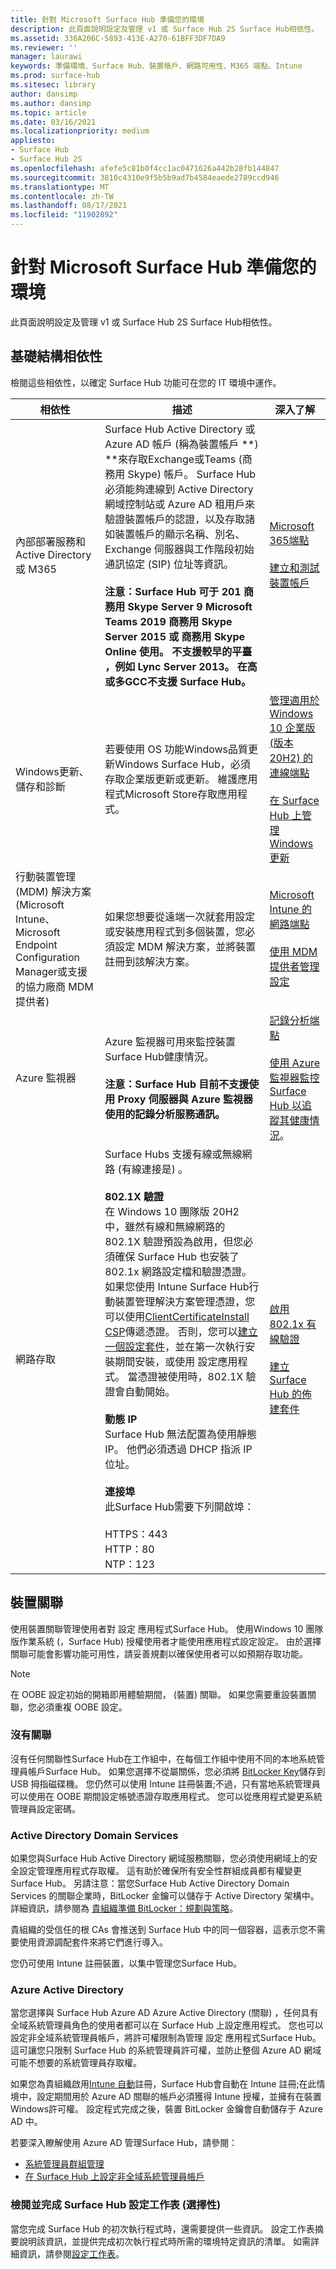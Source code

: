```yaml
---
title: 針對 Microsoft Surface Hub 準備您的環境
description: 此頁面說明設定及管理 v1 或 Surface Hub 2S Surface Hub相依性。
ms.assetid: 336A206C-5893-413E-A270-61BFF3DF7DA9
ms.reviewer: ''
manager: laurawi
keywords: 準備環境、Surface Hub、裝置帳戶、網路可用性、M365 端點、Intune
ms.prod: surface-hub
ms.sitesec: library
author: dansimp
ms.author: dansimp
ms.topic: article
ms.date: 03/16/2021
ms.localizationpriority: medium
appliesto:
- Surface Hub
- Surface Hub 2S
ms.openlocfilehash: afefe5c81b0f4cc1ac0471626a442b28fb144847
ms.sourcegitcommit: 3810c4310e9f5b5b9ad7b4584eaede2789ccd946
ms.translationtype: MT
ms.contentlocale: zh-TW
ms.lasthandoff: 08/17/2021
ms.locfileid: "11902892"
---
```

# <a name="prepare-your-environment-for-microsoft-surface-hub"></a>針對 Microsoft Surface Hub 準備您的環境

此頁面說明設定及管理 v1 或 Surface Hub 2S Surface Hub相依性。

## <a name="infrastructure-dependencies"></a>基礎結構相依性

檢閱這些相依性，以確定 Surface Hub 功能可在您的 IT 環境中運作。

| 相依性                                                                                                                                  | 描述                                                                                                                                                                                                                                                                                                                                                                                                                                                                                                                                                                                                                                                                                                                                                                                                                                                                                                                                                                                                                                                                                                                                                                                                                                                                                                                                                                                                                                                                                                                                                                                                                                                               | 深入了解                                                                                                                                                                                                                                                                                 |
| ------------------------------------------------------------------------------------------------------------------------------------------- | ------------------------------------------------------------------------------------------------------------------------------------------------------------------------------------------------------------------------------------------------------------------------------------------------------------------------------------------------------------------------------------------------------------------------------------------------------------------------------------------------------------------------------------------------------------------------------------------------------------------------------------------------------------------------------------------------------------------------------------------------------------------------------------------------------------------------------------------------------------------------------------------------------------------------------------------------------------------------------------------------------------------------------------------------------------------------------------------------------------------------------------------------------------------------------------------------------------------------------------------------------------------------------------------------------------------------------------------------------------------------------------------------------------------------------------------------------------------------------------------------------------------------------------------------------------------------------------------------------------------------------------------------------------------------- | ------------------------------------------------------------------------------------------------------------------------------------------------------------------------------------------------------------------------------------------------------------------------------------------ |
| 內部部署服務和 Active Directory 或 M365                                                                                           |  Surface Hub Active Directory 或 Azure AD 帳戶 (稱為裝置帳戶 **) **來存取Exchange或Teams (商務用 Skype) 帳戶。 Surface Hub 必須能夠連線到 Active Directory 網域控制站或 Azure AD 租用戶來驗證裝置帳戶的認證，以及存取諸如裝置帳戶的顯示名稱、別名、Exchange 伺服器與工作階段初始通訊協定 (SIP) 位址等資訊。  <br><br>**注意：Surface Hub 可于 201 商務用 Skype Server 9 Microsoft Teams 2019 商務用 Skype Server 2015 或 商務用 Skype Online 使用。 不支援較早的平臺 ，例如 Lync Server 2013。 在高或多GCC不支援 Surface Hub。**                                                                                                                                                                                                                                                                                                                                                                                                                                                                                                                                                                                                                                                                                                                                                                                                                                                                                                                                                                                                                                                                                                                                                                                         | [Microsoft 365端點](/microsoft-365/enterprise/microsoft-365-endpoints) <br> <br> [建立和測試裝置帳戶](create-and-test-a-device-account-surface-hub.md)                                                                                                                                                    |
| Windows更新、儲存和診斷                                                                                                       | 若要使用 OS 功能Windows品質更新Windows Surface Hub，必須存取企業版更新或更新。 維護應用程式Microsoft Store存取應用程式。                                                                                                                                                                                                                                                                                                                                                                                                                                                                                                                                                                                                                                                                                                                                                                                                                                                                                                                                                                                                                                                                                                                                                                                                                                                                                                                                                                                                                                                                              | [管理適用於 Windows 10 企業版 (版本 20H2) 的連線端點](/windows/privacy/manage-windows-20h2-endpoints)<br> <br>[在 Surface Hub 上管理 Windows 更新](manage-windows-updates-for-surface-hub.md) |
| 行動裝置管理 (MDM) 解決方案 (Microsoft Intune、Microsoft Endpoint Configuration Manager或支援的協力廠商 MDM 提供者)  | 如果您想要從遠端一次就套用設定或安裝應用程式到多個裝置，您必須設定 MDM 解決方案，並將裝置註冊到該解決方案。                                                                                                                                                                                                                                                                                                                                                                                                                                                                                                                                                                                                                                                                                                                                                                                                                                                                                                                                                                                                                                                                                                                                                                                                                                                                                                                                                                                                                                                                                                        | [Microsoft Intune 的網路端點](/mem/intune/fundamentals/intune-endpoints)<br> <br>[使用 MDM 提供者管理設定](manage-settings-with-mdm-for-surface-hub.md)                                  |
| Azure 監視器                                                                                                                               | Azure 監視器可用來監控裝置Surface Hub健康情況。 <br><br>**注意：Surface Hub 目前不支援使用 Proxy 伺服器與 Azure 監視器使用的記錄分析服務通訊。**                                                                                                                                                                                                                                                                                                                                                                                                                                                                                                                                                                                                                                                                                                                                                                                                                                                                                                                                                                                                                                                                                                                                                                                                                                                                                                                                                                                                                                                                                  | [記錄分析端點](/azure/azure-monitor/agents/log-analytics-agent#firewall-requirements)<br> <br> [使用 Azure 監視器監控 Surface Hub 以追蹤其健康情況](/azure/azure-monitor/insights/surface-hubs)。                                                                                                                                               |
| 網路存取                                                                                                                              |  Surface Hubs 支援有線或無線網路 (有線連接是) 。 <br> <br>**802.1X 驗證**<br>在 Windows 10 團隊版 20H2 中，雖然有線和無線網路的 802.1X 驗證預設為啟用，但您必須確保 Surface Hub 也安裝了 802.1x 網路設定檔和驗證憑證。 如果您使用 Intune Surface Hub行動裝置管理解決方案管理憑證，您可以使用[ClientCertificateInstall CSP](https://msdn.microsoft.com/windows/hardware/commercialize/customize/mdm/clientcertificateinstall-csp)傳遞憑證。 否則，您可以[建立一個設定套件](provisioning-packages-for-surface-hub.md)，並在第一次執行安裝期間安裝，或使用 設定應用程式。 當憑證被使用時，802.1X 驗證會自動開始。<br> <br>**動態 IP**<br>Surface Hub 無法配置為使用靜態 IP。 他們必須透過 DHCP 指派 IP 位址。<br> <br>**連接埠**<br>此Surface Hub需要下列開啟埠：<br><br>HTTPS：443<br>HTTP：80<br>NTP：123 | [啟用 802.1x 有線驗證](enable-8021x-wired-authentication.md)  <br><br>[建立 Surface Hub 的佈建套件](provisioning-packages-for-surface-hub.md)                                                                                 |

## <a name="device-affiliation"></a>裝置關聯

使用裝置關聯管理使用者對 設定 應用程式Surface Hub。 使用Windows 10 團隊版作業系統 (，Surface Hub) 授權使用者才能使用應用程式設定設定。 由於選擇關聯可能會影響功能可用性，請妥善規劃以確保使用者可以如預期存取功能。

> [!NOTE]
> 在 OOBE 設定初始的開箱即用體驗期間， (裝置) 關聯。 如果您需要重設裝置關聯，您必須重複 OOBE 設定。

### <a name="no-affiliation"></a>沒有關聯

沒有任何關聯性Surface Hub在工作組中，在每個工作組中使用不同的本地系統管理員帳戶Surface Hub。 如果您選擇不從屬關係，您必須將 [BitLocker Key](/surface-hub/save-bitlocker-key-surface-hub)儲存到 USB 拇指磁碟機。 您仍然可以使用 Intune 註冊裝置;不過，只有當地系統管理員可以使用在 OOBE 期間設定帳號憑證存取應用程式。 您可以從應用程式變更系統管理員設定密碼。

### <a name="active-directory-domain-services"></a>Active Directory Domain Services

如果您與Surface Hub Active Directory 網域服務關聯，您必須使用網域上的安全設定管理應用程式存取權。 這有助於確保所有安全性群組成員都有權變更Surface Hub。 另請注意：當您Surface Hub Active Directory Domain Services 的關聯企業時，BitLocker 金鑰可以儲存于 Active Directory 架構中。 詳細資訊，請參閱為 [貴組織準備 BitLocker：規劃與策略](/windows/security/information-protection/bitlocker/prepare-your-organization-for-bitlocker-planning-and-policies)。

貴組織的受信任的根 CAs 會推送到 Surface Hub 中的同一個容器，這表示您不需要使用資源調配套件來將它們進行導入。

您仍可使用 Intune 註冊裝置，以集中管理您Surface Hub。

### <a name="azure-active-directory"></a>Azure Active Directory

當您選擇與 Surface Hub Azure AD Azure Active Directory (關聯) ，任何具有全域系統管理員角色的使用者都可以在 Surface Hub 上設定應用程式。 您也可以設定非全域系統管理員帳戶，將許可權限制為管理 設定 應用程式Surface Hub。 這可讓您只限制 Surface Hub 的系統管理員許可權，並防止整個 Azure AD 網域可能不想要的系統管理員存取權。

如果您為貴組織啟用[Intune 自動](/mem/intune/enrollment/windows-enroll#enable-windows-10-automatic-enrollment)註冊，Surface Hub會自動在 Intune 註冊;在此情境中，設定期間用於 Azure AD 關聯的帳戶必須獲得 Intune 授權，並擁有在裝置Windows許可權。 設定程式完成之後，裝置 BitLocker 金鑰會自動儲存于 Azure AD 中。

若要深入瞭解使用 Azure AD 管理Surface Hub，請參閱：

- [系統管理員群組管理](admin-group-management-for-surface-hub.md)
- [在 Surface Hub 上設定非全域系統管理員帳戶](surface-hub-2s-nonglobal-admin.md)

### <a name="review-and-complete-surface-hub-setup-worksheet-optional"></a>檢閱並完成 Surface Hub 設定工作表 (選擇性)

當您完成 Surface Hub 的初次執行程式時，還需要提供一些資訊。 設定工作表摘要說明該資訊，並提供完成初次執行程式時所需的環境特定資訊的清單。 如需詳細資訊，請參閱[設定工作表](setup-worksheet-surface-hub.md)。

